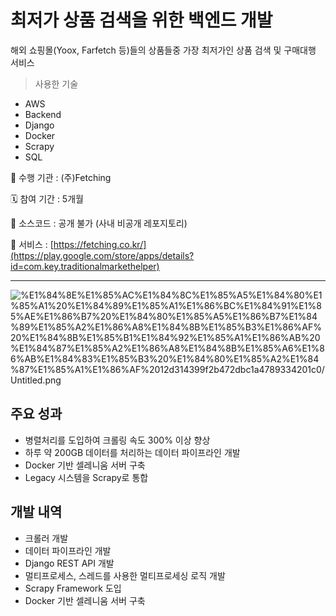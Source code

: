 # 최저가 상품 검색을 위한 백엔드 개발

해외 쇼핑몰(Yoox, Farfetch 등)들의 상품들중 가장 최저가인 상품 검색 및 구매대행 서비스

> 사용한 기술
- AWS
- Backend
- Django
- Docker
- Scrapy
- SQL

🏨 수행 기관 : (주)Fetching

🗓️ 참여 기간 : 5개월

💾 소스코드 : 공개 불가 (사내 비공개 레포지토리)

🛒 서비스 : [](https://fetching.co.kr/)[https://fetching.co.kr/](https://play.google.com/store/apps/details?id=com.key.traditionalmarkethelper)

---

![%E1%84%8E%E1%85%AC%E1%84%8C%E1%85%A5%E1%84%80%E1%85%A1%20%E1%84%89%E1%85%A1%E1%86%BC%E1%84%91%E1%85%AE%E1%86%B7%20%E1%84%80%E1%85%A5%E1%86%B7%E1%84%89%E1%85%A2%E1%86%A8%E1%84%8B%E1%85%B3%E1%86%AF%20%E1%84%8B%E1%85%B1%E1%84%92%E1%85%A1%E1%86%AB%20%E1%84%87%E1%85%A2%E1%86%A8%E1%84%8B%E1%85%A6%E1%86%AB%E1%84%83%E1%85%B3%20%E1%84%80%E1%85%A2%E1%84%87%E1%85%A1%E1%86%AF%2012d314399f2b472dbc1a4789334201c0/Untitled.png](%E1%84%8E%E1%85%AC%E1%84%8C%E1%85%A5%E1%84%80%E1%85%A1%20%E1%84%89%E1%85%A1%E1%86%BC%E1%84%91%E1%85%AE%E1%86%B7%20%E1%84%80%E1%85%A5%E1%86%B7%E1%84%89%E1%85%A2%E1%86%A8%E1%84%8B%E1%85%B3%E1%86%AF%20%E1%84%8B%E1%85%B1%E1%84%92%E1%85%A1%E1%86%AB%20%E1%84%87%E1%85%A2%E1%86%A8%E1%84%8B%E1%85%A6%E1%86%AB%E1%84%83%E1%85%B3%20%E1%84%80%E1%85%A2%E1%84%87%E1%85%A1%E1%86%AF%2012d314399f2b472dbc1a4789334201c0/Untitled.png)

## 주요 성과

- 병렬처리를 도입하여 크롤링 속도 300% 이상 향상
- 하루 약 200GB 데이터를 처리하는 데이터 파이프라인 개발
- Docker 기반 셀레니움 서버 구축
- Legacy 시스템을 Scrapy로 통합

## 개발 내역

- 크롤러 개발
- 데이터 파이프라인 개발
- Django REST API 개발
- 멀티프로세스, 스레드를 사용한 멀티프로세싱 로직 개발
- Scrapy Framework 도입
- Docker 기반 셀레니움 서버 구축